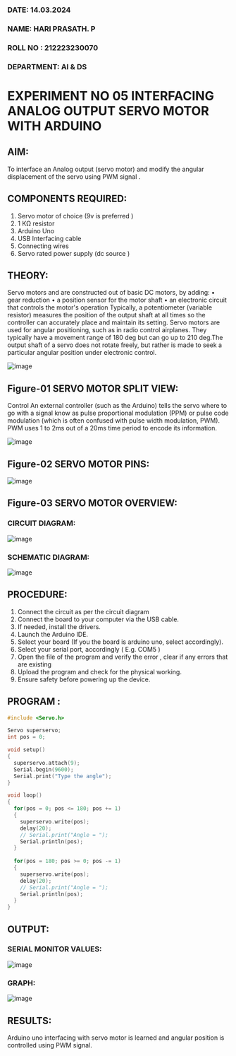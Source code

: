 ###  DATE: 14.03.2024
###  NAME: HARI PRASATH. P
###  ROLL NO : 212223230070
###  DEPARTMENT: AI & DS

# EXPERIMENT NO 05 INTERFACING ANALOG OUTPUT SERVO MOTOR WITH ARDUINO

## AIM:

To interface an Analog output (servo motor) and modify the angular displacement of the servo using PWM signal .

## COMPONENTS REQUIRED:

1.	Servo motor of choice (9v is preferred )
2.	1 KΩ resistor 
3.	Arduino Uno 
4.	USB Interfacing cable 
5.	Connecting wires 
6.	Servo rated power supply (dc source )

## THEORY:

Servo motors and are constructed out of basic DC motors, by adding:
•	 gear reduction
•	 a position sensor for the motor shaft
•	 an electronic circuit that controls the motor's operation
Typically, a potentiometer (variable resistor) measures the position of the output shaft at all times so the controller can accurately place and maintain its setting.
Servo motors are used for angular positioning, such as in radio control airplanes.  They typically have a movement range of 180 deg but can go up to 210 deg.The output shaft of a servo does not rotate freely, but rather is made to seek a particular angular position under electronic control. 

![image](https://user-images.githubusercontent.com/36288975/163544439-1f477927-fcd4-42f0-9ce4-c863fdbf1210.png)

## Figure-01 SERVO MOTOR SPLIT VIEW: 

Control 
An external controller (such as the Arduino) tells the servo where to go with a signal know as pulse proportional modulation (PPM) or pulse code modulation (which is often confused with pulse width modulation, PWM). PWM uses 1 to 2ms out of a 20ms time period to encode its information.
  
 ![image](https://user-images.githubusercontent.com/36288975/163544482-3027136f-7135-4f3d-a23f-8dc2fe04194d.png)

## Figure-02 SERVO MOTOR PINS:

 ![image](https://user-images.githubusercontent.com/36288975/163544513-ca497421-e6ba-4f91-871f-5cfba77f22a8.png)

## Figure-03 SERVO MOTOR OVERVIEW: 

### CIRCUIT DIAGRAM:

![image](https://github.com/Hari-Prasath-P-08/EXPERIMENT-NO--05-INTERFACING-ANALOG-OUTPUT-SERVO-MOTOR-WITH-ARDUINO-/assets/139455593/230e1c06-ebeb-4c42-9395-f076b7cdcc7c)

### SCHEMATIC DIAGRAM:

![image](https://github.com/Hari-Prasath-P-08/EXPERIMENT-NO--05-INTERFACING-ANALOG-OUTPUT-SERVO-MOTOR-WITH-ARDUINO-/assets/139455593/0786d0e1-b12e-4f7e-8931-02d15afb338b)

## PROCEDURE:

1.	Connect the circuit as per the circuit diagram 
2.	Connect the board to your computer via the USB cable.
3.	If needed, install the drivers.
4.	Launch the Arduino IDE.
5.	Select your board (If you the board is arduino uno, select accordingly).
6.	Select your serial port, accordingly ( E.g. COM5 )
7.	Open the file of the program  and verify the error , clear if any errors that are existing 
8.	Upload the program and check for the physical working. 
9.	Ensure safety before powering up the device.

## PROGRAM :

```c++
#include <Servo.h>

Servo superservo;
int pos = 0;

void setup()
{
  superservo.attach(9);
  Serial.begin(9600);
  Serial.print("Type the angle");
}

void loop()
{
  for(pos = 0; pos <= 180; pos += 1)
  {
    superservo.write(pos);
    delay(20);
    // Serial.print("Angle = ");
    Serial.println(pos);
  }
  
  for(pos = 180; pos >= 0; pos -= 1)
  {
    superservo.write(pos);
    delay(20);
    // Serial.print("Angle = ");
    Serial.println(pos);
  }
}
```

## OUTPUT:

### SERIAL MONITOR VALUES:

![image](https://github.com/Hari-Prasath-P-08/EXPERIMENT-NO--05-INTERFACING-ANALOG-OUTPUT-SERVO-MOTOR-WITH-ARDUINO-/assets/139455593/4fc70240-6982-41df-b7cc-43c20aad45d9)

### GRAPH:

![image](https://github.com/Hari-Prasath-P-08/EXPERIMENT-NO--05-INTERFACING-ANALOG-OUTPUT-SERVO-MOTOR-WITH-ARDUINO-/assets/139455593/c6fa09b7-7955-49c5-a06c-e9359a9eb4b4)

## RESULTS: 

Arduino uno interfacing with servo motor is learned and angular position is controlled using PWM signal.
